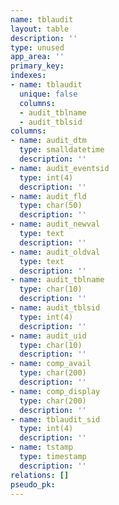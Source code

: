 ```yaml
---
name: tblaudit
layout: table
description: ''
type: unused
app_area: ''
primary_key: 
indexes:
- name: tblaudit
  unique: false
  columns:
  - audit_tblname
  - audit_tblsid
columns:
- name: audit_dtm
  type: smalldatetime
  description: ''
- name: audit_eventsid
  type: int(4)
  description: ''
- name: audit_fld
  type: char(50)
  description: ''
- name: audit_newval
  type: text
  description: ''
- name: audit_oldval
  type: text
  description: ''
- name: audit_tblname
  type: char(10)
  description: ''
- name: audit_tblsid
  type: int(4)
  description: ''
- name: audit_uid
  type: char(10)
  description: ''
- name: comp_avail
  type: char(200)
  description: ''
- name: comp_display
  type: char(200)
  description: ''
- name: tblaudit_sid
  type: int(4)
  description: ''
- name: tstamp
  type: timestamp
  description: ''
relations: []
pseudo_pk: 
---
```


